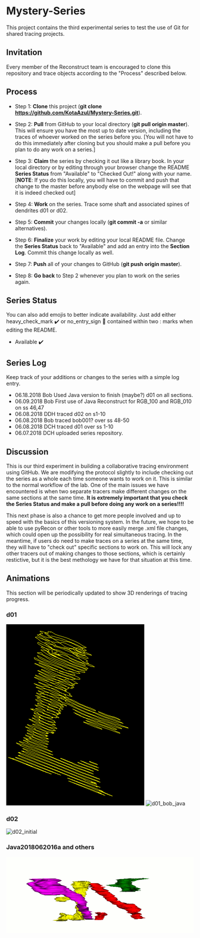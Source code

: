 # Mystery-Series
This project contains the third experimental series to test the use of Git for shared tracing projects.

## Invitation
Every member of the Reconstruct team is encouraged to clone this repository and trace objects according to the "Process" described below.

## Process

* Step 1: **Clone** this project (**git clone https://github.com/KotaAzul/Mystery-Series.git**).

* Step 2: **Pull** from GitHub to your local directory (**git pull origin master**). This will ensure you have the most up to date version, including the traces of whoever worked on the series before you. [You will not have to do this immediately after cloning but you should make a pull before you plan to do any work on a series.]

* Step 3: **Claim** the series by checking it out like a library book. In your local directory or by editing through your browser change the README **Series Status** from "Available" to "Checked Out!" along with your name. [**NOTE**: If you do this locally, you will have to commit and push that change to the master before anybody else on the webpage will see that it is indeed checked out]

* Step 4: **Work** on the series. Trace some shaft and associated spines of dendrites d01 or d02.

* Step 5: **Commit** your changes locally (**git commit -a** or similar alternatives). 

* Step 6: **Finalize** your work by editing your local README file. Change the **Series Status** back to "Available" and add an entry into the **Section Log**. Commit this change locally as well.

* Step 7: **Push** all of your changes to GitHub (**git push origin master**).

* Step 8: **Go back** to Step 2 whenever you plan to work on the series again.

## Series Status
You can also add emojis to better indicate availability. Just add either heavy_check_mark :heavy_check_mark: or no_entry_sign :no_entry_sign: contained within two : marks when editing the README.  

* Available :heavy_check_mark:
<!--- * Checked Out! :no_entry_sign: (Bob) --->

## Series Log
Keep track of your additions or changes to the series with a simple log entry.

* 06.18.2018 Bob Used Java version to finish (maybe?) d01 on all sections.
* 06.09.2018 Bob First use of Java Reconstruct for RGB_100 and RGB_010 on ss 46,47
* 06.08.2018 DDH traced d02 on s1-10
* 06.08.2018 Bob traced bob001? over ss 48-50
* 06.08.2018 DCH traced d01 over ss 1-10
* 06.07.2018 DCH uploaded series repository.

## Discussion

This is our third experiment in building a collaborative tracing environment using GitHub. We are modifying the protocol slightly to include checking out the series as a whole each time someone wants to work on it. This is similar to the normal workflow of the lab. One of the main issues we have encountered is when two separate tracers make different changes on the same sections at the same time. **It is extremely important that you check the Series Status and make a pull before doing any work on a series!!!!** 

This next phase is also a chance to get more people involved and up to speed with the basics of this versioning system. In the future, we hope to be able to use pyRecon or other tools to more easily merge .xml file changes, which could open up the possibility for real simultaneous tracing. In the meantime, if users do need to make traces on a series at the same time, they will have to "check out" specific sections to work on. This will lock any other tracers out of making changes to those sections, which is certainly restictive, but it is the best methology we have for that situation at this time. 


## Animations
This section will be periodically updated to show 3D renderings of tracing progress.

### d01
![d01_bob_java_traces](animations/d01_bob_java_traces.gif?raw=true "d01_bob_java_trace")
![d01_bob_java](animations/d01_bob_java.gif?raw=true "d01_bob_java")

### d02
![d02_initial](animations/d02_initial.gif?raw=true "d02_initial")

### Java2018062016a and others
![Current41a8dc3d2bad](animations/Git_Commit_41a8dc3d2bad.gif?raw=true "Current41a8dc3d2bad")
